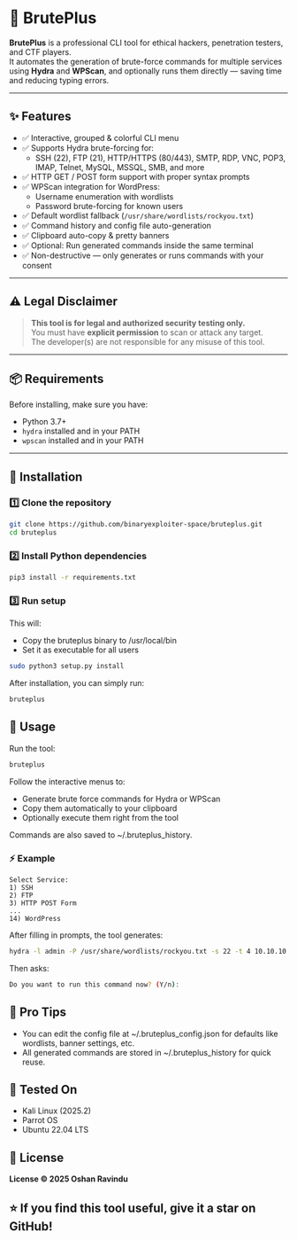 # 🧠 BrutePlus

**BrutePlus** is a professional CLI tool for ethical hackers, penetration testers, and CTF players.  
It automates the generation of brute-force commands for multiple services using **Hydra** and **WPScan**, and optionally runs them directly — saving time and reducing typing errors.

---

## ✨ Features

- ✅ Interactive, grouped & colorful CLI menu  
- ✅ Supports Hydra brute-forcing for:
  - SSH (22), FTP (21), HTTP/HTTPS (80/443), SMTP, RDP, VNC, POP3, IMAP, Telnet, MySQL, MSSQL, SMB, and more
- ✅ HTTP GET / POST form support with proper syntax prompts
- ✅ WPScan integration for WordPress:
  - Username enumeration with wordlists
  - Password brute-forcing for known users
- ✅ Default wordlist fallback (`/usr/share/wordlists/rockyou.txt`)
- ✅ Command history and config file auto-generation
- ✅ Clipboard auto-copy & pretty banners
- ✅ Optional: Run generated commands inside the same terminal
- ✅ Non-destructive — only generates or runs commands with your consent

---

## ⚠️ Legal Disclaimer

> **This tool is for legal and authorized security testing only.**  
> You must have **explicit permission** to scan or attack any target.  
> The developer(s) are not responsible for any misuse of this tool.

---

## 📦 Requirements

Before installing, make sure you have:
- Python 3.7+
- `hydra` installed and in your PATH
- `wpscan` installed and in your PATH

---

## 🧰 Installation

### 1️⃣ Clone the repository
```bash
git clone https://github.com/binaryexploiter-space/bruteplus.git
cd bruteplus
```
### 2️⃣ Install Python dependencies
```bash
pip3 install -r requirements.txt
```
### 3️⃣ Run setup

This will:

<ul><li>Copy the bruteplus binary to /usr/local/bin</li>
<li>Set it as executable for all users</li></ul>

```bash
sudo python3 setup.py install
```
After installation, you can simply run:
```bash
bruteplus
```
## 📄 Usage

Run the tool:
```bash
bruteplus
```
Follow the interactive menus to:

<ul><li>Generate brute force commands for Hydra or WPScan</li>
    <li>Copy them automatically to your clipboard</li>
    <li>Optionally execute them right from the tool</li></ul>
Commands are also saved to ~/.bruteplus_history.

### ⚡ Example
```text
Select Service:
1) SSH
2) FTP
3) HTTP POST Form
...
14) WordPress
```
After filling in prompts, the tool generates:
```bash
hydra -l admin -P /usr/share/wordlists/rockyou.txt -s 22 -t 4 10.10.10.10 ssh
```
Then asks:
```bash
Do you want to run this command now? (Y/n):
```
## 🧠 Pro Tips

<ul><li>You can edit the config file at ~/.bruteplus_config.json for defaults like wordlists, banner settings, etc.</li>
<li>All generated commands are stored in ~/.bruteplus_history for quick reuse.</li></ul>

## 🧪 Tested On
<ul>
<li>Kali Linux (2025.2)</li>
<li>Parrot OS</li>
<li>Ubuntu 22.04 LTS</li></ul>

## 📝 License

<b>License © 2025 Oshan Ravindu</b>

## ⭐ If you find this tool useful, give it a star on GitHub!
